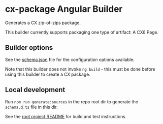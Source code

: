 # cx-package Angular Builder

Generates a CX zip-of-zips package.

This builder currently supports packaging one type of artifact: A CX6 Page.

## Builder options

See the [schema.json](./schema.json) file for the configuration options available.

Note that this builder does not invoke `ng build` - this must be done before using
this builder to create a CX package.

## Local development

Run `npm run generate:sources` in the repo root dir to generate the `schema.d.ts` file in this dir.

See the [root project README](../../../README.md) for build and test instructions.
